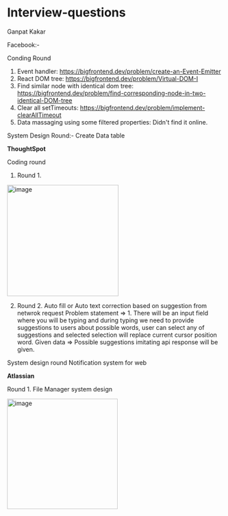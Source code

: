 # Interview-questions

Ganpat Kakar

Facebook:-

Conding Round
  1. Event handler: https://bigfrontend.dev/problem/create-an-Event-Emitter
  2. React DOM tree: https://bigfrontend.dev/problem/Virtual-DOM-I
  3. Find similar node with identical dom tree: https://bigfrontend.dev/problem/find-corresponding-node-in-two-identical-DOM-tree
  4. Clear all setTimeouts: https://bigfrontend.dev/problem/implement-clearAllTimeout
  5. Data massaging using some filtered properties: Didn't find it online.

System Design Round:-
  Create Data table


**ThoughtSpot**

Coding round
1. Round 1.
<img width="260" alt="image" src="https://github.com/Ganpatkakar/Interview-questions/assets/13637167/795b035a-2159-4ba9-942c-150522f8a064">

2. Round 2. Auto fill or Auto text correction based on suggestion from netwrok request
  Problem statement => 1. There will be an input field where you will be typing and during typing we need to provide suggestions to users about possible words, user can select any of suggestions and selected selection
  will replace current cursor position word.
  Given data => Possible suggestions imitating api response will be given.
  
System design round
  Notification system for web



**Atlassian**

Round 1. File Manager system design

<img width="258" alt="image" src="https://github.com/Ganpatkakar/Interview-questions/assets/13637167/bfce6f5e-3281-4008-926f-dde57df20876">
